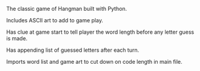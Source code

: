 The classic game of Hangman built with Python. 

Includes ASCII art to add to game play. 

Has clue at game start to tell player the word length before any letter guess is made.

Has appending list of guessed letters after each turn.

Imports word list and game art to cut down on code length in main file.
